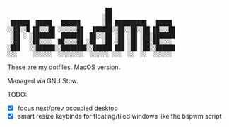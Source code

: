                                    ██                    
                                  ░██                    
     ██████  █████   ██████       ░██ ██████████   █████ 
    ░░██░░█ ██░░░██ ░░░░░░██   ██████░░██░░██░░██ ██░░░██
     ░██ ░ ░███████  ███████  ██░░░██ ░██ ░██ ░██░███████
     ░██   ░██░░░░  ██░░░░██ ░██  ░██ ░██ ░██ ░██░██░░░░ 
    ░███   ░░██████░░████████░░██████ ███ ░██ ░██░░██████
    ░░░     ░░░░░░  ░░░░░░░░  ░░░░░░ ░░░  ░░  ░░  ░░░░░░ 
These are my dotfiles. MacOS version.

Managed via GNU Stow.

TODO:
* [x] focus next/prev occupied desktop
* [x] smart resize keybinds for floating/tiled windows like the bspwm script
